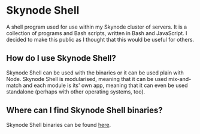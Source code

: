# Skynode Shell

A shell program used for use within my Skynode cluster of servers. It is a collection of programs and Bash scripts, written in Bash and JavaScript. I decided to make this public as I thought that this would be useful for others.

## How do I use Skynode Shell?
Skynode Shell can be used with the binaries or it can be used plain with Node. Skynode Shell is modularised, meaning that it can be used mix-and-match and each module is its' own app, meaning that it can even be used standalone (perhaps with other operating systems, too).

## Where can I find Skynode Shell binaries?
Skynode Shell binaries can be found [here](https://ci.bean.codes/danny/skynode-shell/-/releases).
